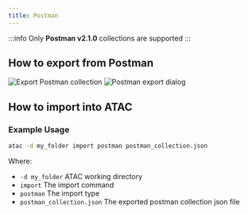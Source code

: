 ```yaml
---
title: Postman
---
```


:::info
Only **Postman v2.1.0** collections are supported
:::

## How to export from Postman

![Export Postman collection](https://github.com/user-attachments/assets/ace7d0f2-aa13-41cb-8422-6deb4fdd2413)
![Postman export dialog](https://github.com/user-attachments/assets/396f30a7-f682-41de-b964-b095e0906dd2)

## How to import into ATAC

### Example Usage

```bash
atac -d my_folder import postman postman_collection.json
```

Where:
- `-d my_folder` ATAC working directory
- `import` The import command
- `postman` The import type
- `postman_collection.json` The exported postman collection json file
